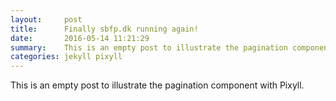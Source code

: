 ```yaml
---
layout:     post
title:      Finally sbfp.dk running again!
date:       2016-05-14 11:21:29
summary:    This is an empty post to illustrate the pagination component with Pixyll.
categories: jekyll pixyll
---
```


This is an empty post to illustrate the pagination component with Pixyll.
